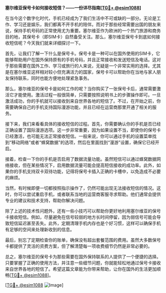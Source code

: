 **塞尔维亚保号卡如何接收短信？——一份详尽指南[[TG💪+ @esim1088](https://t.me/s/esim1088)]**

在当今这个数字化时代，手机已经成为了我们生活中不可或缺的一部分。无论是工作、学习还是娱乐，我们都离不开手机的陪伴。而对于那些经常需要出国的朋友来说，保持手机号码的正常使用尤为重要。塞尔维亚作为欧洲的一个热门旅游和商务目的地，其保号卡（即SIM卡）自然备受关注。那么，塞尔维亚保号卡到底如何接收短信呢？今天我们就来详细探讨一下。

首先，让我们了解一下什么是保号卡。保号卡是一种可以在国外使用的SIM卡，它能够帮助用户在国外保持原有的手机号码，并且正常接收和发送短信及电话。这对于那些需要在国外工作、学习或旅行的人来说，无疑是一个非常实用的选择。尤其是在塞尔维亚这样相对较小但充满活力的国家，保号卡可以帮助你在当地与家人朋友保持联系，同时也能方便地处理紧急事务。

那么，塞尔维亚的保号卡是如何工作的呢？当你购买了一张保号卡后，通常需要激活它才能使用。激活过程一般很简单，只需要按照说明书上的步骤操作即可。一旦激活成功，你的手机就可以接收到来自世界各地的短信了。不过，在开始之前，你需要确保自己的手机支持国际漫游功能，并且已经在运营商那里开通了相关的服务。

接下来，我们来看看具体的接收短信的过程。首先，你需要确认你的手机是否已经正确设置了国际漫游选项。这一步非常重要，因为如果设置不当，即使你的保号卡已经激活，也可能无法正常接收短信。一般来说，你可以通过手机的设置菜单找到“移动网络”或者“蜂窝数据”的选项，然后在里面找到“漫游”设置，确保它已经开启。

接着，检查一下你的手机是否启用了数据流量功能。虽然短信可以通过蜂窝数据网络接收，但在某些情况下，启用数据流量可能会提高短信接收的成功率。此外，如果你的手机支持双卡双待功能，记得将保号卡插入正确的卡槽中，以免造成不必要的麻烦。

当然，有时候即便一切都按照指示操作了，仍然可能出现无法接收短信的情况。这时，你可以尝试重启手机，或者联系当地的运营商客服寻求帮助。他们通常会提供专业的建议和技术支持，帮助你解决问题。

除了上述的技术性问题外，还有一些小技巧可以帮助你更好地利用塞尔维亚的保号卡接收短信。例如，尽量避免在信号较弱的地方长时间停留，因为弱信号可能会导致短信延迟甚至丢失。此外，定期清理手机内存也是个好习惯，这样可以确保手机有足够的空间来处理新收到的信息。

最后，别忘了定期检查你的账单，确保没有超出套餐范围的费用。虽然大多数保号卡都提供了灵活的资费方案，但了解清楚每一项收费细节仍然是非常必要的。

总之，塞尔维亚的保号卡为那些需要在国外保持联系的人提供了一个便捷的选择。只要掌握了正确的使用方法，并注意一些细节问题，你就能轻松地通过保号卡接收来自世界各地的短信了。希望这篇文章能为你带来帮助，让你在国外的生活更加顺畅[[TG💪+ @esim1088](https://t.me/s/esim1088)]。

[[TG💪+ @esim1088](https://t.me/s/esim1088) ![Image](https://i.postimg.cc/4NQfJmqS/Snipaste-2025-05-13-00-14-12.png)]